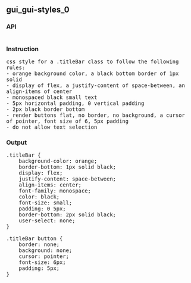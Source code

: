 ## gui_gui-styles_0
### API
<pre style='text-wrap: wrap'></pre>
### Instruction
<pre style='text-wrap: wrap'>css style for a .titleBar class to follow the following rules:
- orange background color, a black bottom border of 1px solid
- display of flex, a justify-content of space-between, an align-items of center
- monospaced black small text
- 5px horizontal padding, 0 vertical padding
- 2px black border bottom
- render buttons flat, no border, no background, a cursor of pointer, font size of 6, 5px padding
- do not allow text selection</pre>
### Output
<pre style='text-wrap: wrap'>.titleBar {
    background-color: orange;
    border-bottom: 1px solid black;
    display: flex;
    justify-content: space-between;
    align-items: center;
    font-family: monospace;
    color: black;
    font-size: small;
    padding: 0 5px;
    border-bottom: 2px solid black;
    user-select: none;
}

.titleBar button {
    border: none;
    background: none;
    cursor: pointer;
    font-size: 6px;
    padding: 5px;
}
</pre>
